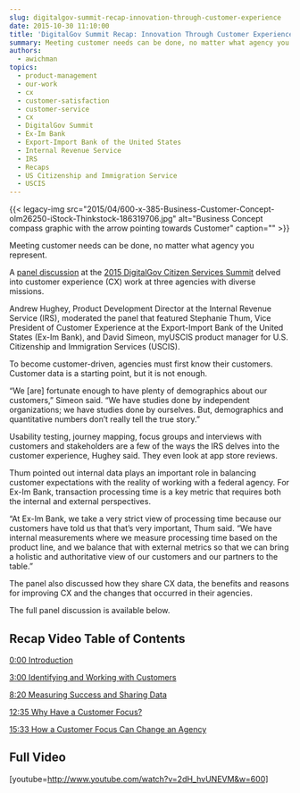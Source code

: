 ```yaml
---
slug: digitalgov-summit-recap-innovation-through-customer-experience
date: 2015-10-30 11:10:00
title: 'DigitalGov Summit Recap: Innovation Through Customer Experience'
summary: Meeting customer needs can be done, no matter what agency you represent. A panel discussion at the 2015 DigitalGov Citizen Services Summit delved into customer experience (CX) work at three agencies with diverse missions. Andrew Hughey, Product Development Director at the Internal Revenue Service (IRS), moderated the panel that featured Stephanie Thum, Vice President of
authors:
  - awichman
topics:
  - product-management
  - our-work
  - cx
  - customer-satisfaction
  - customer-service
  - cx
  - DigitalGov Summit
  - Ex-Im Bank
  - Export-Import Bank of the United States
  - Internal Revenue Service
  - IRS
  - Recaps
  - US Citizenship and Immigration Service
  - USCIS
---
```


{{< legacy-img src="2015/04/600-x-385-Business-Customer-Concept-olm26250-iStock-Thinkstock-186319706.jpg" alt="Business Concept compass graphic with the arrow pointing towards Customer" caption="" >}} 

Meeting customer needs can be done, no matter what agency you represent.

A [panel discussion](https://www.youtube.com/watch?v=2dH_hvUNEVM) at the [2015 DigitalGov Citizen Services Summit](https://summit.digitalgov.gov/) delved into customer experience (CX) work at three agencies with diverse missions.

Andrew Hughey, Product Development Director at the Internal Revenue Service (IRS), moderated the panel that featured Stephanie Thum, Vice President of Customer Experience at the Export-Import Bank of the United States (Ex-Im Bank), and David Simeon, myUSCIS product manager for U.S. Citizenship and Immigration Services (USCIS).

To become customer-driven, agencies must first know their customers. Customer data is a starting point, but it is not enough.

“We [are] fortunate enough to have plenty of demographics about our customers,” Simeon said. “We have studies done by independent organizations; we have studies done by ourselves. But, demographics and quantitative numbers don&#8217;t really tell the true story.”

Usability testing, journey mapping, focus groups and interviews with customers and stakeholders are a few of the ways the IRS delves into the customer experience, Hughey said. They even look at app store reviews.

Thum pointed out internal data plays an important role in balancing customer expectations with the reality of working with a federal agency. For Ex-Im Bank, transaction processing time is a key metric that requires both the internal and external perspectives.

“At Ex-Im Bank, we take a very strict view of processing time because our customers have told us that that&#8217;s very important, Thum said. “We have internal measurements where we measure processing time based on the product line, and we balance that with external metrics so that we can bring a holistic and authoritative view of our customers and our partners to the table.”

The panel also discussed how they share CX data, the benefits and reasons for improving CX and the changes that occurred in their agencies.

The full panel discussion is available below.

## Recap Video Table of Contents

[0:00 Introduction](https://www.youtube.com/watch?v=2dH_hvUNEVM)
  
[3:00 Identifying and Working with Customers](https://www.youtube.com/watch?v=2dH_hvUNEVM#t=3m00s)
  
[8:20 Measuring Success and Sharing Data](https://www.youtube.com/watch?v=2dH_hvUNEVM#t=8m20s)
  
[12:35 Why Have a Customer Focus?](https://www.youtube.com/watch?v=2dH_hvUNEVM#t=12m35s)
  
[15:33 How a Customer Focus Can Change an Agency](https://www.youtube.com/watch?v=2dH_hvUNEVM#t=15m33s)

## Full Video

[youtube=http://www.youtube.com/watch?v=2dH_hvUNEVM&w=600]